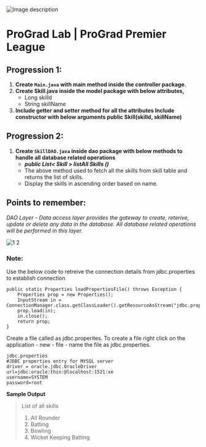 ![Image description](https://i1.faceprep.in/ProGrad/face-logo-resized.png)

# ProGrad Lab | ProGrad Premier League


## Progression 1:

1. **Create `Main.java` with main method inside the controller package.**
2. **Create Skill.java inside the model package with below attributes,**
	- Long skilld 
	- String skillName  
3. **Include getter and setter method for all the attributes Include constructor with below arguments public Skill(skilld, skillName)**


## Progression 2:

1. **Create `SkillDAO.java` inside dao package with below methods to handle all database related operations**
	- ***public List< Skill > listAll Skills ()***
	- The above method used to fetch all the skills from skill table and returns the list of skills.
	- Display the skills in ascending order based on name. 

## Points to remember:
_DAO Layer - Data access layer provides the gateway to create, reterive, update or delete any data in the database. All database related operations will be performed in this layer._



![1 2](https://user-images.githubusercontent.com/61002120/76416050-5807d380-63c0-11ea-8d52-9e8750e800f9.png)


### Note:

Use the below code to retreive the connection details from jdbc.properties to establish connection
```
public static Properties loadPropertiesFile() throws Exception {
	Properties prop = new Properties();	
	InputStream in = ConnectionManager.class.getClassLoader().getResourceAsStream("jdbc.properties");
	prop.load(in);
	in.close(); 
	return prop;
}
```
Create a file called as jdbc.properites. To create a file right click on the application - new - file - name the file as jdbc.properties.
```
jdbc.properties
#JDBC properties entry for MYSQL server
driver = oracle.jdbc.OracleDriver
url=jdbc:oracle:thin:@localhost:1521:xe
username=SYSTEM
password=root

```

**Sample Output**

> List of all skills 
> 1) All Rounder 
> 2) Batting 
> 3) Bowling 
> 4) Wicket Keeping Batting 

